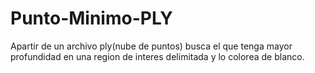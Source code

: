 # Punto-Minimo-PLY
Apartir de un archivo ply(nube de puntos) busca el que tenga mayor profundidad en una region de interes delimitada y lo colorea de blanco.
